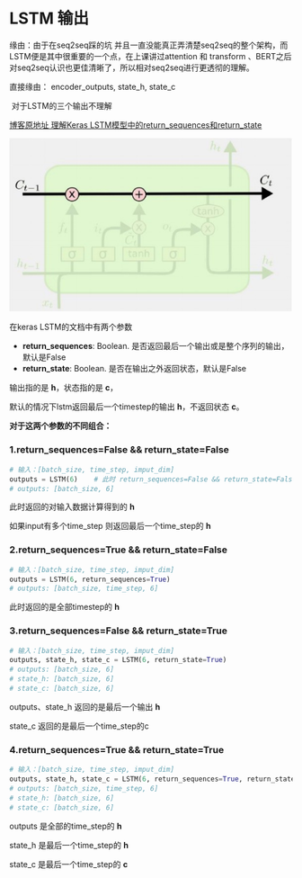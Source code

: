 # LSTM 输出

缘由：由于在seq2seq踩的坑 并且一直没能真正弄清楚seq2seq的整个架构，而LSTM便是其中很重要的一个点，在上课讲过attention 和 transform 、BERT之后对seq2seq认识也更佳清晰了，所以相对seq2seq进行更透彻的理解。

直接缘由： 	encoder_outputs, state_h, state_c 

​	对于LSTM的三个输出不理解



[博客原地址 理解Keras LSTM模型中的return_sequences和return_state](https://blog.csdn.net/Ahead_J/article/details/84671396)



<img src="picture/101_101.png">



在keras LSTM的文档中有两个参数

- **return_sequences**: Boolean. 是否返回最后一个输出或是整个序列的输出，默认是False
- **return_state**: Boolean. 是否在输出之外返回状态，默认是False

输出指的是 **h**，状态指的是 **c**，

默认的情况下lstm返回最后一个timestep的输出 **h**，不返回状态 **c**。



**对于这两个参数的不同组合：**

### 1.return_sequences=False && return_state=False

```python
# 输入：[batch_size, time_step, imput_dim]
outputs = LSTM(6)    # 此时 return_sequences=False && return_state=False
# outputs: [batch_size, 6]
```

此时返回的对输入数据计算得到的 **h**

如果input有多个time_step 则返回最后一个time_step的 **h**



### **2.return_sequences=True && return_state=False** 

```python
# 输入：[batch_size, time_step, imput_dim]
outputs = LSTM(6, return_sequences=True)
# outputs: [batch_size, time_step, 6]
```

此时返回的是全部timestep的 **h**



### 3.return_sequences=False && return_state=True

```python
# 输入：[batch_size, time_step, imput_dim]
outputs, state_h, state_c = LSTM(6, return_state=True)
# outputs: [batch_size, 6]
# state_h: [batch_size, 6]
# state_c: [batch_size, 6]
```

outputs、state_h 返回的是最后一个输出 **h**

state_c 返回的是最后一个time_step的c

### 4.return_sequences=True && return_state=True

```python
# 输入：[batch_size, time_step, imput_dim]
outputs, state_h, state_c = LSTM(6, return_sequences=True, return_state=True)
# outputs: [batch_size, time_step, 6]
# state_h: [batch_size, 6]
# state_c: [batch_size, 6]
```

outputs 是全部的time_step的 **h**

state_h 是最后一个time_step的 **h**

state_c 是最后一个time_step的 **c**

